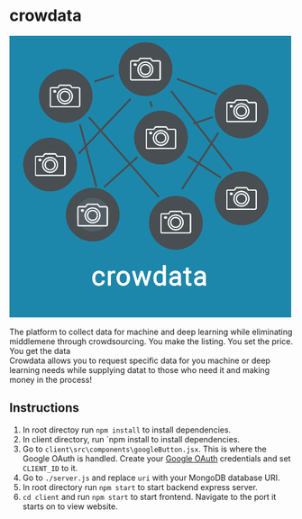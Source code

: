 # crowdata

![](https://raw.githubusercontent.com/RemingtonKim/crowdata/master/client/src/imgs/logo.png?token=AMV4ACLCEMRJQXRVKWF4HMS64YNHG)

The platform to collect data for machine and deep learning while eliminating middlemene through crowdsourcing. You make the listing. You set the price. You get the data <br>
Crowdata allows you to request specific data for you machine or deep learning needs while supplying datat to those who need it and making money in the process!
<br>

## Instructions
1. In root directoy run `npm install` to install dependencies.
2. In client directory, run `npm install to install dependencies.
3. Go to `client\src\components\googleButton.jsx`. This is where the Google OAuth is handled. Create your [Google OAuth](https://developers.google.com/identity/protocols/oauth2) credentials and set `CLIENT_ID` to it.
4. Go to `./server.js` and replace `uri` with your MongoDB database URI.
5. In root directory run `npm start` to start backend express server. 
6. `cd client` and run `npm start` to start frontend. Navigate to the port it starts on to view website.
